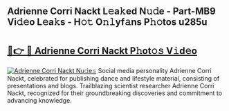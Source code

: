 ## Adrienne Corri Nackt L𝚎a𝚔ed N𝚞𝚍e - Part-MB9 Vi𝚍𝚎o L𝚎a𝚔s - H𝚘𝚝 O𝚗𝚕yf𝚊ns P𝚑𝚘tos u285u

# <h2><a href="http://kfbhv6w.oniu.top/?m=Adrienne+Corri+Nackt">🔗👉 🔴 Adrienne Corri Nackt P𝚑ot𝚘𝚜 V𝚒d𝚎o</a></h2>

[![Adrienne Corri Nackt Nu𝚍e𝚜](https://i.imgur.com/0qMVB7G.gif)](http://kfbhv6w.oniu.top/?m=Adrienne+Corri+Nackt)
Social media personality Adrienne Corri Nackt, celebrated for publishing dance and lifestyle material, consisting of presentations and blogs. Trailblazing scientist researcher Adrienne Corri Nackt, recognized for their groundbreaking discoveries and commitment to advancing knowledge.  
